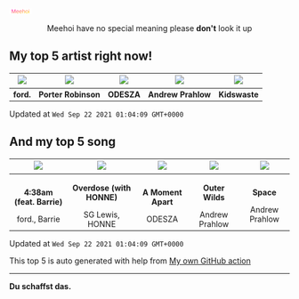 [![Meehoi Logo](https://github.com/beam41/beam41/raw/master/mh.svg)](http://my.meehoi.me/)
<p align="center">Meehoi have no special meaning please <b>don't</b> look it up</p>

## My top 5 artist right now!
<!-- table start -->
|<img src="https://i.scdn.co/image/ab6761610000f178f147ebb52847d4746bccede1">|<img src="https://i.scdn.co/image/ab6761610000f1781804f56bdcb9322c5f3f8f21">|<img src="https://i.scdn.co/image/ab6761610000f17870cc86dd8a11e2d4383d6852">|<img src="https://i.scdn.co/image/ab6761610000f178d395cc1fc2b37c9a2c049061">|<img src="https://i.scdn.co/image/ab6761610000f1784f1dac461150304a905281b3">|
| :---: | :---: | :---: | :---: | :---: |
|<b>ford.</b>|<b>Porter Robinson</b>|<b>ODESZA</b>|<b>Andrew Prahlow</b>|<b>Kidswaste</b>|

Updated at `Wed Sep 22 2021 01:04:09 GMT+0000`
<!-- table end -->

## And my top 5 song
<!-- table song start -->
|<img src="https://i.scdn.co/image/ab67616d00001e02dbbdb2f6843714b3daa043a0">|<img src="https://i.scdn.co/image/ab67616d00001e02113ef593aa679b556f0659b2">|<img src="https://i.scdn.co/image/ab67616d00001e0299a3a1c380019cdc2ba9b8c2">|<img src="https://i.scdn.co/image/ab67616d00001e02db6b8ae97f69fee1d432334d">|<img src="https://i.scdn.co/image/ab67616d00001e02db6b8ae97f69fee1d432334d">|
| :---: | :---: | :---: | :---: | :---: |
|<p><b>4:38am (feat. Barrie)</b></p> ford., Barrie|<p><b>Overdose (with HONNE)</b></p> SG Lewis, HONNE|<p><b>A Moment Apart</b></p> ODESZA|<p><b>Outer Wilds</b></p> Andrew Prahlow|<p><b>Space</b></p> Andrew Prahlow|

Updated at `Wed Sep 22 2021 01:04:09 GMT+0000`
<!-- table song end -->

This top 5 is auto generated with help from [My own GitHub action](https://github.com/beam41/spotify-listening)

---

**Du schaffst das.**